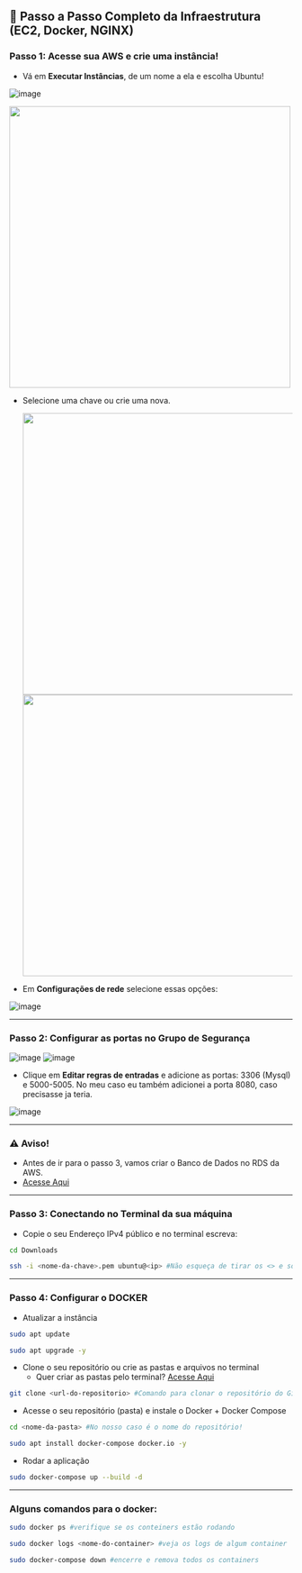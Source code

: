 ## 🧱 Passo a Passo Completo da Infraestrutura (EC2, Docker, NGINX)

### Passo 1: Acesse sua AWS e crie uma instância!
* Vá em **Executar Instâncias**, de um nome a ela e escolha Ubuntu!

![image](https://github.com/user-attachments/assets/b94b563b-196c-48b2-94ba-39641e4a5df8)

<img align="center" src="https://github.com/user-attachments/assets/c5929751-9e10-4a51-a95a-1a741a23e024" width="500">

* Selecione uma chave ou crie uma nova.

  <img src="https://github.com/user-attachments/assets/e6deabac-1aed-47f4-8e4a-86e0ab3085e2" width="500"> 
  
  <img src="https://github.com/user-attachments/assets/83c8adfa-8e46-4129-8b61-fed04c7389ce" width="500">

* Em **Configurações de rede** selecione essas opções:

 ![image](https://github.com/user-attachments/assets/af146aa2-52e2-4d54-a540-aa97ace5dea3)

---

### Passo 2: Configurar as portas no Grupo de Segurança
![image](https://github.com/user-attachments/assets/382b3165-b079-454f-8e99-c26e5f0cdcbd)
![image](https://github.com/user-attachments/assets/63fb2003-82f6-451e-9bb7-4a5587e84106)

* Clique em **Editar regras de entradas** e adicione as portas: 3306 (Mysql) e 5000-5005. No meu caso eu também adicionei a porta 8080, caso precisasse ja teria.

![image](https://github.com/user-attachments/assets/c2915104-9dc3-4ebb-893c-72b94edd0e98)

---
### ⚠️ Aviso!
* Antes de ir para o passo 3, vamos criar o Banco de Dados no RDS da AWS.
* [Acesse Aqui](./instruções/banco-readme.md)

---

### Passo 3: Conectando no Terminal da sua máquina
* Copie o seu Endereço IPv4 público e no terminal escreva:
  
``` bash
cd Downloads
```
``` bash
ssh -i <nome-da-chave>.pem ubuntu@<ip> #Não esqueça de tirar os <> e só substituir.
```
---

### Passo 4: Configurar o DOCKER
* Atualizar a instância  
``` bash
sudo apt update
```
``` bash
sudo apt upgrade -y
```
* Clone o seu repositório ou crie as pastas e arquivos no terminal
    * Quer criar as pastas pelo terminal? [Acesse Aqui](./instruções/readme-arquivos.md)
``` bash
git clone <url-do-repositorio> #Comando para clonar o repositório do GitHub
```
* Acesse o seu repositório (pasta) e instale o Docker + Docker Compose
``` bash
cd <nome-da-pasta> #No nosso caso é o nome do repositório!
```
``` bash
sudo apt install docker-compose docker.io -y  
```
* Rodar a aplicação
``` bash
sudo docker-compose up --build -d
```
---

### Alguns comandos para o docker:
``` bash
sudo docker ps #verifique se os conteiners estão rodando
```
``` bash
sudo docker logs <nome-do-container> #veja os logs de algum container
```
``` bash
sudo docker-compose down #encerre e remova todos os containers
```

